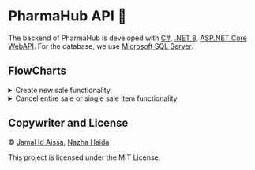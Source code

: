 # PharmaHub API 🧠

The backend of PharmaHub is developed with [C#](https://dotnet.microsoft.com/en-us/languages/csharp), [.NET 8](https://dotnet.microsoft.com/en-us/download/dotnet/8.0), [ASP.NET Core WebAPI](https://dotnet.microsoft.com/en-us/apps/aspnet/apis). For the database, we use [Microsoft SQL Server](https://www.microsoft.com/en-us/sql-server/sql-server-downloads).
## FlowCharts


<details>
  <summary>Create new sale functionality</summary>
  
  ### [Source Code](https://github.com/ID-JA/pharma-hub/blob/cb7e1baa7fd3b3898dfea6174528d4a297092461/PharmaHub.API/Services/Interfaces/ISaleService.cs#L31-L148?plain=1)
 
```mermaid
flowchart TD
    Start --> A[Begin Transaction]
    A --> B[Initialize Sale Object]
    B --> C[Add Sale to DB and Save Changes]
    C --> D[Fetch Inventories]

    D --> E{Inventory Found?}
    E -->|No| F[Mark Out of Stock]
    E -->|Yes| G{Sale Type}

    G -->|Box| H[Adjust Box Quantity]
    G -->|Unit| I[Adjust Unit Quantity]

    H --> J{Out of Stock?}
    J -->|Yes| F
    J -->|No| K[Update SaleMedication Status]

    I --> L{Units < 0?}
    L -->|Yes| M[Calculate Boxes Needed]
    M --> N{Boxes Available?}
    N -->|Yes| O[Adjust Quantities]
    N -->|No| F
    L -->|No| K

    F --> P[Mark SaleMedication as Out of Stock]
    K --> Q[Add SaleMedication to List]
    P --> Q
    O --> Q

    Q --> R[Save SaleMedications to DB]
    R --> S[Record Inventory History]
    S --> T{All Items Processed?}
    T -->|No| G
    T -->|Yes| U[Update Inventories]

    U --> V[Update Sale Status]
    V --> W[Save All Changes]
    W --> X[Commit Transaction]
    X --> End

    F --> End
    F --> T

```
</details>

<details>
  <summary>Cancel entire sale or single sale item functionality</summary>
  
  ### [Source Code](https://github.com/ID-JA/pharma-hub/blob/413ad137686c764cfca4f1f3d46fca20b0be208d/PharmaHub.API/Services/Interfaces/ISaleService.cs#L244-L359?plain=1)
 
```mermaid

flowchart TD
    Start --> A[Begin Transaction]
    A --> B{Fetch Sale and Related Data}
    
    B -->|Sale Not Found| C[Throw Sale Not Found Exception]
    B -->|Sale Found| D{saleItemId.HasValue?}

    D -->|Yes| E[Find SaleMedication]
    E -->|SaleMedication Not Found| F[Throw Sale Item Not Found Exception]
    E -->|SaleMedication Found| G[Adjust Inventory Quantities]
    G --> H[Add InventoryHistory Record for Return]
    H --> I[Update SaleMedication Status to Return and Quantity to Negative]
    I --> J{All SaleMedications Returned?}
    J -->|Yes| K[Update Sale Status to Return]
    J -->|No| L[Proceed to Save Changes]

    D -->|No| M[Group SaleMedications by InventoryId]
    M --> N[Adjust Inventory Quantities]
    N --> O[Add InventoryHistory Records for Return]
    O --> P[Update All SaleMedications Status to Return and Quantities to Negative]
    P --> Q[Update Sale Status to Return]

    Q --> L
    L --> R[Save Changes]
    R --> S[Commit Transaction]
    S --> End

    F --> End
    C --> End
    H --> L

```
</details>


## Copywriter and License
© [Jamal Id Aissa](https://github.com/ID-JA/), [Nazha Haida](https://github.com/nazhahaida)

This project is licensed under the MIT License.